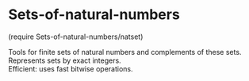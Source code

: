 # Sets-of-natural-numbers

(require Sets-of-natural-numbers/natset)

Tools for finite sets of natural numbers and complements of these sets.\
Represents sets by exact integers.\
Efficient: uses fast bitwise operations.
